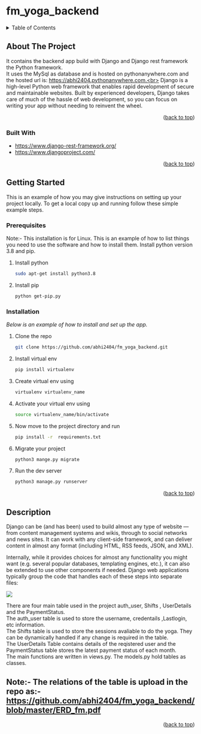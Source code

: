 # fm_yoga_backend

<!-- TABLE OF CONTENTS -->
<details>
  <summary>Table of Contents</summary>
  <ol>
    <li>
      <a href="#about-the-project">About The Project</a>
      <ul>
        <li><a href="#built-with">Built With</a></li>
      </ul>
    </li>
    <li>
      <a href="#getting-started">Getting Started</a>
      <ul>
        <li><a href="#prerequisites">Prerequisites</a></li>
        <li><a href="#installation">Installation</a></li>
      </ul>
    </li>
    <li><a href="#description">Description</a></li>
  </ol>
</details>

<!-- ABOUT THE PROJECT -->
## About The Project
It contains the backend app build with Django and Django rest framework the Python framework.<br>
It uses the MySql as database and is hosted on pythonanywhere.com and the hosted url is: https://abhi2404.pythonanywhere.com.<br>
Django is a high-level Python web framework that enables rapid development of secure and maintainable websites. Built by experienced developers, Django takes care of much of the hassle of web development, so you can focus on writing your app without needing to reinvent the wheel.

<p align="right">(<a href="#readme-top">back to top</a>)</p>

### Built With
* https://www.django-rest-framework.org/
* https://www.djangoproject.com/

<p align="right">(<a href="#readme-top">back to top</a>)</p>

<!-- GETTING STARTED -->
## Getting Started

This is an example of how you may give instructions on setting up your project locally.
To get a local copy up and running follow these simple example steps.

### Prerequisites
Note:- This installation is for Linux.
This is an example of how to list things you need to use the software and how to install them.
Install python version 3.8 and pip.
1. Install python 
   ```sh
   sudo apt-get install python3.8
   ```
2. Install pip
   ```sh
   python get-pip.py
   ```

### Installation

_Below is an example of how to install and set up the app._

1. Clone the repo
   ```sh
   git clone https://github.com/abhi2404/fm_yoga_backend.git
   ```
2. Install virtual env
   ```sh
   pip install virtualenv
   ```
3. Create virtual env using 
   ```sh
   virtualenv virtualenv_name
   ```
4. Activate your virtual env using 
   ```sh
   source virtualenv_name/bin/activate
   ```
5. Now move to the project directory and run
   ```sh
   pip install -r  requirements.txt
   ```
6. Migrate your project
   ```sh
   python3 mange.py migrate
   ```
7. Run the dev server
   ```sh
   python3 manage.py runserver
   ```

<p align="right">(<a href="#readme-top">back to top</a>)</p>

<!--Description  -->
## Description
Django can be (and has been) used to build almost any type of website — from content management systems and wikis, through to social networks and news sites. It can work with any client-side framework, and can deliver content in almost any format (including HTML, RSS feeds, JSON, and XML).

Internally, while it provides choices for almost any functionality you might want (e.g. several popular databases, templating engines, etc.), it can also be extended to use other components if needed.
Django web applications typically group the code that handles each of these steps into separate files:

<img src="https://developer.mozilla.org/en-US/docs/Learn/Server-side/Django/Introduction/basic-django.png">

There are four main table used in the project auth_user, Shifts , UserDetails and the PaymentStatus.<br>
The auth_user table is used to store the username, credentails ,Lastlogin, etc information.<br>
The Shifts table is used to store the sessions avaliable to do the yoga. They can be dynamically handled if any change is required in the table.<br>
The UserDetails Table contains details of the reqistered user and the PaymentStatus table stores the latest payment status of each month.<br>
The main functions are written in views.py. The models.py hold tables as classes.

## Note:- The relations of the table is upload in the repo as:-https://github.com/abhi2404/fm_yoga_backend/blob/master/ERD_fm.pdf

<p align="right">(<a href="#readme-top">back to top</a>)</p>
